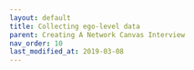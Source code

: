 ```yaml
---
layout: default
title: Collecting ego-level data
parent: Creating A Network Canvas Interview
nav_order: 10
last_modified_at: 2019-03-08
---
```

